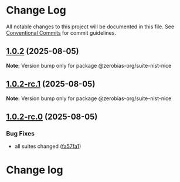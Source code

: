 # Change Log

All notable changes to this project will be documented in this file.
See [Conventional Commits](https://conventionalcommits.org) for commit guidelines.

## [1.0.2](https://github.com/zerobias-org/suite/compare/@zerobias-org/suite-nist-nice@1.0.2-rc.1...@zerobias-org/suite-nist-nice@1.0.2) (2025-08-05)

**Note:** Version bump only for package @zerobias-org/suite-nist-nice





## [1.0.2-rc.1](https://github.com/zerobias-org/suite/compare/@zerobias-org/suite-nist-nice@1.0.2-rc.0...@zerobias-org/suite-nist-nice@1.0.2-rc.1) (2025-08-05)

**Note:** Version bump only for package @zerobias-org/suite-nist-nice





## [1.0.2-rc.0](https://github.com/zerobias-org/suite/compare/@zerobias-org/suite-nist-nice@1.0.1...@zerobias-org/suite-nist-nice@1.0.2-rc.0) (2025-08-05)


### Bug Fixes

* all suites changed ([fa57fa1](https://github.com/zerobias-org/suite/commit/fa57fa1af7628003297df46b2d7740fe95bd2666))





# Change log
